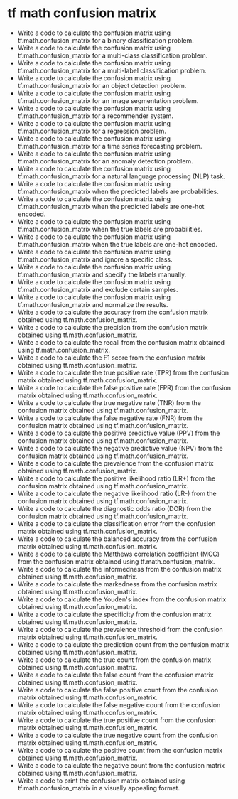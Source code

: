 # tf math confusion matrix

- Write a code to calculate the confusion matrix using tf.math.confusion_matrix for a binary classification problem.
- Write a code to calculate the confusion matrix using tf.math.confusion_matrix for a multi-class classification problem.
- Write a code to calculate the confusion matrix using tf.math.confusion_matrix for a multi-label classification problem.
- Write a code to calculate the confusion matrix using tf.math.confusion_matrix for an object detection problem.
- Write a code to calculate the confusion matrix using tf.math.confusion_matrix for an image segmentation problem.
- Write a code to calculate the confusion matrix using tf.math.confusion_matrix for a recommender system.
- Write a code to calculate the confusion matrix using tf.math.confusion_matrix for a regression problem.
- Write a code to calculate the confusion matrix using tf.math.confusion_matrix for a time series forecasting problem.
- Write a code to calculate the confusion matrix using tf.math.confusion_matrix for an anomaly detection problem.
- Write a code to calculate the confusion matrix using tf.math.confusion_matrix for a natural language processing (NLP) task.
- Write a code to calculate the confusion matrix using tf.math.confusion_matrix when the predicted labels are probabilities.
- Write a code to calculate the confusion matrix using tf.math.confusion_matrix when the predicted labels are one-hot encoded.
- Write a code to calculate the confusion matrix using tf.math.confusion_matrix when the true labels are probabilities.
- Write a code to calculate the confusion matrix using tf.math.confusion_matrix when the true labels are one-hot encoded.
- Write a code to calculate the confusion matrix using tf.math.confusion_matrix and ignore a specific class.
- Write a code to calculate the confusion matrix using tf.math.confusion_matrix and specify the labels manually.
- Write a code to calculate the confusion matrix using tf.math.confusion_matrix and exclude certain samples.
- Write a code to calculate the confusion matrix using tf.math.confusion_matrix and normalize the results.
- Write a code to calculate the accuracy from the confusion matrix obtained using tf.math.confusion_matrix.
- Write a code to calculate the precision from the confusion matrix obtained using tf.math.confusion_matrix.
- Write a code to calculate the recall from the confusion matrix obtained using tf.math.confusion_matrix.
- Write a code to calculate the F1 score from the confusion matrix obtained using tf.math.confusion_matrix.
- Write a code to calculate the true positive rate (TPR) from the confusion matrix obtained using tf.math.confusion_matrix.
- Write a code to calculate the false positive rate (FPR) from the confusion matrix obtained using tf.math.confusion_matrix.
- Write a code to calculate the true negative rate (TNR) from the confusion matrix obtained using tf.math.confusion_matrix.
- Write a code to calculate the false negative rate (FNR) from the confusion matrix obtained using tf.math.confusion_matrix.
- Write a code to calculate the positive predictive value (PPV) from the confusion matrix obtained using tf.math.confusion_matrix.
- Write a code to calculate the negative predictive value (NPV) from the confusion matrix obtained using tf.math.confusion_matrix.
- Write a code to calculate the prevalence from the confusion matrix obtained using tf.math.confusion_matrix.
- Write a code to calculate the positive likelihood ratio (LR+) from the confusion matrix obtained using tf.math.confusion_matrix.
- Write a code to calculate the negative likelihood ratio (LR-) from the confusion matrix obtained using tf.math.confusion_matrix.
- Write a code to calculate the diagnostic odds ratio (DOR) from the confusion matrix obtained using tf.math.confusion_matrix.
- Write a code to calculate the classification error from the confusion matrix obtained using tf.math.confusion_matrix.
- Write a code to calculate the balanced accuracy from the confusion matrix obtained using tf.math.confusion_matrix.
- Write a code to calculate the Matthews correlation coefficient (MCC) from the confusion matrix obtained using tf.math.confusion_matrix.
- Write a code to calculate the informedness from the confusion matrix obtained using tf.math.confusion_matrix.
- Write a code to calculate the markedness from the confusion matrix obtained using tf.math.confusion_matrix.
- Write a code to calculate the Youden's index from the confusion matrix obtained using tf.math.confusion_matrix.
- Write a code to calculate the specificity from the confusion matrix obtained using tf.math.confusion_matrix.
- Write a code to calculate the prevalence threshold from the confusion matrix obtained using tf.math.confusion_matrix.
- Write a code to calculate the prediction count from the confusion matrix obtained using tf.math.confusion_matrix.
- Write a code to calculate the true count from the confusion matrix obtained using tf.math.confusion_matrix.
- Write a code to calculate the false count from the confusion matrix obtained using tf.math.confusion_matrix.
- Write a code to calculate the false positive count from the confusion matrix obtained using tf.math.confusion_matrix.
- Write a code to calculate the false negative count from the confusion matrix obtained using tf.math.confusion_matrix.
- Write a code to calculate the true positive count from the confusion matrix obtained using tf.math.confusion_matrix.
- Write a code to calculate the true negative count from the confusion matrix obtained using tf.math.confusion_matrix.
- Write a code to calculate the positive count from the confusion matrix obtained using tf.math.confusion_matrix.
- Write a code to calculate the negative count from the confusion matrix obtained using tf.math.confusion_matrix.
- Write a code to print the confusion matrix obtained using tf.math.confusion_matrix in a visually appealing format.
